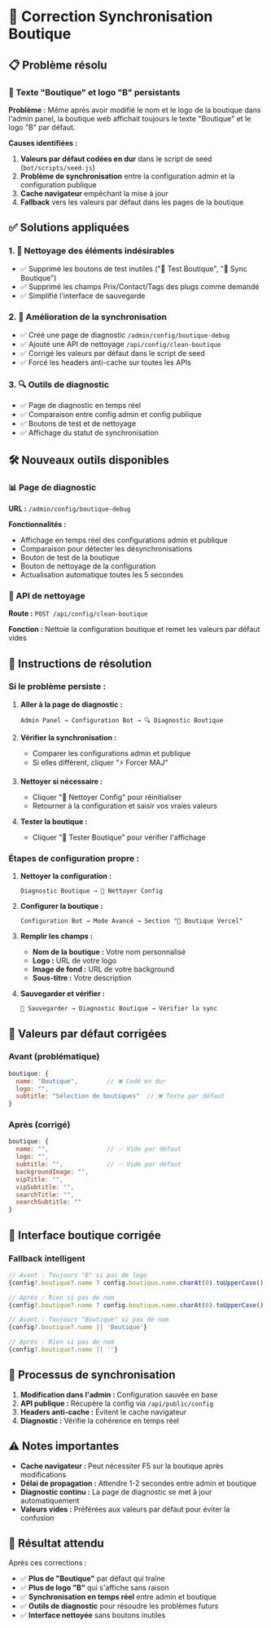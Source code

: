 # 🔧 Correction Synchronisation Boutique

## 📋 Problème résolu

### 🏪 Texte "Boutique" et logo "B" persistants

**Problème :** Même après avoir modifié le nom et le logo de la boutique dans l'admin panel, la boutique web affichait toujours le texte "Boutique" et le logo "B" par défaut.

**Causes identifiées :**
1. **Valeurs par défaut codées en dur** dans le script de seed (`bot/scripts/seed.js`)
2. **Problème de synchronisation** entre la configuration admin et la configuration publique
3. **Cache navigateur** empêchant la mise à jour
4. **Fallback** vers les valeurs par défaut dans les pages de la boutique

## ✅ Solutions appliquées

### 1. 🧹 Nettoyage des éléments indésirables
- ✅ Supprimé les boutons de test inutiles ("🧪 Test Boutique", "🔄 Sync Boutique")
- ✅ Supprimé les champs Prix/Contact/Tags des plugs comme demandé
- ✅ Simplifié l'interface de sauvegarde

### 2. 🔧 Amélioration de la synchronisation
- ✅ Créé une page de diagnostic `/admin/config/boutique-debug`
- ✅ Ajouté une API de nettoyage `/api/config/clean-boutique`
- ✅ Corrigé les valeurs par défaut dans le script de seed
- ✅ Forcé les headers anti-cache sur toutes les APIs

### 3. 🔍 Outils de diagnostic
- ✅ Page de diagnostic en temps réel
- ✅ Comparaison entre config admin et config publique
- ✅ Boutons de test et de nettoyage
- ✅ Affichage du statut de synchronisation

## 🛠️ Nouveaux outils disponibles

### 📊 Page de diagnostic
**URL :** `/admin/config/boutique-debug`

**Fonctionnalités :**
- Affichage en temps réel des configurations admin et publique
- Comparaison pour détecter les désynchronisations
- Bouton de test de la boutique
- Bouton de nettoyage de la configuration
- Actualisation automatique toutes les 5 secondes

### 🧹 API de nettoyage
**Route :** `POST /api/config/clean-boutique`

**Fonction :** Nettoie la configuration boutique et remet les valeurs par défaut vides

## 🚀 Instructions de résolution

### Si le problème persiste :

1. **Aller à la page de diagnostic :**
   ```
   Admin Panel → Configuration Bot → 🔍 Diagnostic Boutique
   ```

2. **Vérifier la synchronisation :**
   - Comparer les configurations admin et publique
   - Si elles diffèrent, cliquer "⚡ Forcer MAJ"

3. **Nettoyer si nécessaire :**
   - Cliquer "🧹 Nettoyer Config" pour réinitialiser
   - Retourner à la configuration et saisir vos vraies valeurs

4. **Tester la boutique :**
   - Cliquer "🏪 Tester Boutique" pour vérifier l'affichage

### Étapes de configuration propre :

1. **Nettoyer la configuration :**
   ```
   Diagnostic Boutique → 🧹 Nettoyer Config
   ```

2. **Configurer la boutique :**
   ```
   Configuration Bot → Mode Avancé → Section "🏪 Boutique Vercel"
   ```

3. **Remplir les champs :**
   - **Nom de la boutique :** Votre nom personnalisé
   - **Logo :** URL de votre logo
   - **Image de fond :** URL de votre background
   - **Sous-titre :** Votre description

4. **Sauvegarder et vérifier :**
   ```
   💾 Sauvegarder → Diagnostic Boutique → Vérifier la sync
   ```

## 🎯 Valeurs par défaut corrigées

### Avant (problématique)
```javascript
boutique: {
  name: "Boutique",        // ❌ Codé en dur
  logo: "",
  subtitle: "Sélection de boutiques"  // ❌ Texte par défaut
}
```

### Après (corrigé)
```javascript
boutique: {
  name: "",                // ✅ Vide par défaut
  logo: "",
  subtitle: "",            // ✅ Vide par défaut
  backgroundImage: "",
  vipTitle: "",
  vipSubtitle: "",
  searchTitle: "",
  searchSubtitle: ""
}
```

## 📱 Interface boutique corrigée

### Fallback intelligent
```javascript
// Avant : Toujours "B" si pas de logo
{config?.boutique?.name ? config.boutique.name.charAt(0).toUpperCase() : 'B'}

// Après : Rien si pas de nom
{config?.boutique?.name ? config.boutique.name.charAt(0).toUpperCase() : ''}

// Avant : Toujours "Boutique" si pas de nom
{config?.boutique?.name || 'Boutique'}

// Après : Rien si pas de nom
{config?.boutique?.name || ''}
```

## 🔄 Processus de synchronisation

1. **Modification dans l'admin :** Configuration sauvée en base
2. **API publique :** Récupère la config via `/api/public/config`
3. **Headers anti-cache :** Évitent le cache navigateur
4. **Diagnostic :** Vérifie la cohérence en temps réel

## ⚠️ Notes importantes

- **Cache navigateur :** Peut nécessiter F5 sur la boutique après modifications
- **Délai de propagation :** Attendre 1-2 secondes entre admin et boutique
- **Diagnostic continu :** La page de diagnostic se met à jour automatiquement
- **Valeurs vides :** Préférées aux valeurs par défaut pour éviter la confusion

## 🎉 Résultat attendu

Après ces corrections :
- ✅ **Plus de "Boutique"** par défaut qui traîne
- ✅ **Plus de logo "B"** qui s'affiche sans raison
- ✅ **Synchronisation en temps réel** entre admin et boutique
- ✅ **Outils de diagnostic** pour résoudre les problèmes futurs
- ✅ **Interface nettoyée** sans boutons inutiles